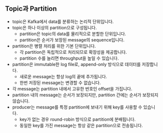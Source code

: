 
## Topic과 Partition

- topic은 Kafka에서 data를 분류하는 논리적 단위입니다.
- topic은 하나 이상의 partition으로 구성됩니다.
    - partition은 topic의 data를 물리적으로 분할한 단위입니다.
    - partition은 순서가 보장된 message의 sequence입니다.
- partition은 병렬 처리를 위한 기본 단위입니다.
    - 각 partition은 독립적으로 처리되므로 확장성을 제공합니다.
    - partition 수를 늘리면 throughput을 높일 수 있습니다.
- partition은 immutable한 log file로, append-only 방식으로 데이터를 저장합니다.
    - 새로운 message는 항상 log의 끝에 추가됩니다.
    - 한번 저장된 message는 변경할 수 없습니다.
- 각 message는 partition 내에서 고유한 번호인 offset을 가집니다.
- partition 내의 message는 순서가 보장되지만, partition 간에는 순서가 보장되지 않습니다.
- producer는 message를 특정 partition에 보내기 위해 key를 사용할 수 있습니다.
    - key가 없는 경우 round-robin 방식으로 partition에 분배됩니다.
    - 동일한 key를 가진 message는 항상 같은 partition으로 전송됩니다.